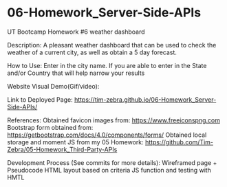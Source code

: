 # 06-Homework_Server-Side-APIs
UT Bootcamp Homework #6 weather dashboard

Description:
A pleasant weather dashboard that can be used to check the weather of a current city, as well as obtain a 5 day forecast. 

How to Use:
Enter in the city name.
If you are able to enter in the State and/or Country that will help narrow your results

Website Visual Demo(Gif/video):


Link to Deployed Page:
https://tim-zebra.github.io/06-Homework_Server-Side-APIs/

References:
Obtained favicon images from: https://www.freeiconspng.com
Bootstrap form obtained from: https://getbootstrap.com/docs/4.0/components/forms/
Obtained local storage and moment JS from my 05 Homework: https://github.com/Tim-Zebra/05-Homework_Third-Party-APIs



Development Process (See commits for more details):
Wireframed page + Pseudocode
HTML layout based on criteria
JS function and testing with HMTL


